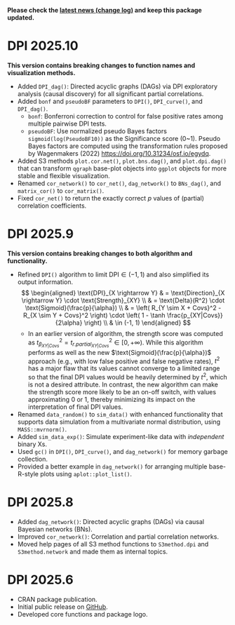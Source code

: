 **Please check the [latest news (change log)](https://psychbruce.github.io/DPI/news/index.html) and keep this package updated.**

# DPI 2025.10

**This version contains breaking changes to function names and visualization methods.**

-   Added `DPI_dag()`: Directed acyclic graphs (DAGs) via DPI exploratory analysis (causal discovery) for all significant partial correlations.
-   Added `bonf` and `pseudoBF` parameters to `DPI()`, `DPI_curve()`, and `DPI_dag()`.
    -   `bonf`: Bonferroni correction to control for false positive rates among multiple pairwise DPI tests.
    -   `pseudoBF`: Use normalized pseudo Bayes factors `sigmoid(log(PseudoBF10))` as the Significance score (0\~1). Pseudo Bayes factors are computed using the transformation rules proposed by Wagenmakers (2022) <https://doi.org/10.31234/osf.io/egydq>.
-   Added S3 methods `plot.cor.net()`, `plot.bns.dag()`, and `plot.dpi.dag()` that can transform `qgraph` base-plot objects into `ggplot` objects for more stable and flexible visualization.
-   Renamed `cor_network()` to `cor_net()`, `dag_network()` to `BNs_dag()`, and `matrix_cor()` to `cor_matrix()`.
-   Fixed `cor_net()` to return the exactly correct *p* values of (partial) correlation coefficients.

# DPI 2025.9

**This version contains breaking changes to both algorithm and functionality.**

-   Refined `DPI()` algorithm to limit $\text{DPI} \in (-1, 1)$ and also simplified its output information. $$
    \begin{aligned}
    \text{DPI}_{X \rightarrow Y}
    & = \text{Direction}_{X \rightarrow Y} \cdot \text{Strength}_{XY} \\
    & = \text{Delta}(R^2) \cdot \text{Sigmoid}(\frac{p}{\alpha}) \\
    & = \left( R_{Y \sim X + Covs}^2 - R_{X \sim Y + Covs}^2 \right) \cdot \left( 1 - \tanh \frac{p_{XY|Covs}}{2\alpha} \right) \\
    & \in (-1, 1)
    \end{aligned}
    $$
    -   In an earlier version of algorithm, the strength score was computed as $t_{\beta_{XY|Covs}}^2 = t_{r.partial_{XY|Covs}}^2 \in [0, +\infty)$. While this algorithm performs as well as the new $\text{Sigmoid}(\frac{p}{\alpha})$ approach (e.g., with low false positive and false negative rates), $t^2$ has a major flaw that its values cannot converge to a limited range so that the final DPI values would be heavily determined by $t^2$, which is not a desired attribute. In contrast, the new algorithm can make the strength score more likely to be an on-off switch, with values approximating 0 or 1, thereby minimizing its impact on the interpretation of final DPI values.
-   Renamed `data_random()` to `sim_data()` with enhanced functionality that supports data simulation from a multivariate normal distribution, using `MASS::mvrnorm()`.
-   Added `sim_data_exp()`: Simulate experiment-like data with *independent* binary Xs.
-   Used `gc()` in `DPI()`, `DPI_curve()`, and `dag_network()` for memory garbage collection.
-   Provided a better example in `dag_network()` for arranging multiple base-R-style plots using `aplot::plot_list()`.

# DPI 2025.8

-   Added `dag_network()`: Directed acyclic graphs (DAGs) via causal Bayesian networks (BNs).
-   Improved `cor_network()`: Correlation and partial correlation networks.
-   Moved help pages of all S3 method functions to `S3method.dpi` and `S3method.network` and made them as internal topics.

# DPI 2025.6

-   CRAN package publication.
-   Initial public release on [GitHub](https://github.com/psychbruce/DPI).
-   Developed core functions and package logo.
